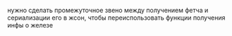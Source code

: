нужно сделать промежуточное звено между получением фетча и сериализации его в жсон, чтобы переиспользовать функции получения инфы о железе